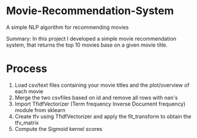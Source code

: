 # Movie-Recommendation-System
A simple NLP algorithm for recommending movies

Summary: In this project I developed a simple movie recommendation system, that returns the top 10 movies base on a given movie title.

# Process
1. Load csv/text files containing your movie titles and the plot/overview of each movie
2. Merge the two csvfiles based on id and remove all rows with nan's
3. Import TfidfVectorizer (Term frequency Inverse Document frequency) module from sklearn
4. Create tfv using TfidfVectorizer and apply the fit_transform to obtain the tfv_matrix
5. Compute the Sigmoid kernel scores

